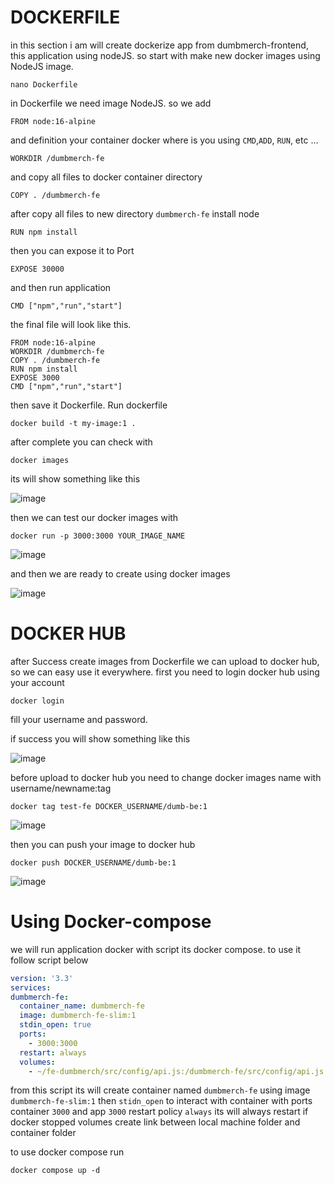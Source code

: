 # DOCKERFILE

in this section i am will create dockerize app from dumbmerch-frontend, this application using nodeJS. so start with make new docker images using NodeJS image.

```shell
nano Dockerfile
```
in Dockerfile we need image NodeJS. so we add

```shell
FROM node:16-alpine 
```
and definition your container docker where is you using `CMD`,`ADD`, `RUN`, etc ... 
```shell
WORKDIR /dumbmerch-fe
```
and copy all files to docker container directory 

```shell
COPY . /dumbmerch-fe
```
after copy all files to new directory `dumbmerch-fe` install node

```shell
RUN npm install
```
then you can expose it to Port

```shell
EXPOSE 30000
```

and then run application 

```shell
CMD ["npm","run","start"]
```

the final file will look like this.

```shell
FROM node:16-alpine
WORKDIR /dumbmerch-fe
COPY . /dumbmerch-fe
RUN npm install
EXPOSE 3000
CMD ["npm","run","start"]
```

then save it Dockerfile. Run dockerfile 

```shell
docker build -t my-image:1 .
```

after complete you can check with 

```shell
docker images
```

its will show something like this 

![image](https://user-images.githubusercontent.com/56806850/222889999-0d5b098e-a8a5-48d2-9255-04fce9d0c1ac.png)

then we can test our docker images with 

```shell
docker run -p 3000:3000 YOUR_IMAGE_NAME
```

![image](https://user-images.githubusercontent.com/56806850/222890507-063e08c2-74d6-4892-9022-4efb3d21c55b.png)

and then we are ready to create using docker images 

![image](https://user-images.githubusercontent.com/56806850/222890547-9a5e2f7c-8c9d-4c8f-b666-0d1098c2a982.png)


# DOCKER HUB

after Success create images from Dockerfile we can upload to docker hub, so we can easy use it everywhere. first you need to login docker hub using your account 


```shell
docker login
```

fill your username and password.

if success you will show something like this 

![image](https://user-images.githubusercontent.com/56806850/222891026-5c975363-cd88-48d6-a9d8-97b3f5821ba1.png)

before upload to docker hub you need to change docker images name with username/newname:tag


```shell
docker tag test-fe DOCKER_USERNAME/dumb-be:1
```

![image](https://user-images.githubusercontent.com/56806850/222891358-42ae2cea-1101-43bf-90b1-d973db339991.png)

then you can push your image to docker hub 

```shell
docker push DOCKER_USERNAME/dumb-be:1
```

![image](https://user-images.githubusercontent.com/56806850/222891809-36a28199-2182-4396-96c2-8f813459c13b.png)


# Using Docker-compose

 we will run application docker  with script its docker compose. to use it follow script below
 
 ```yaml
version: '3.3'
services:
 dumbmerch-fe:
   container_name: dumbmerch-fe
   image: dumbmerch-fe-slim:1
   stdin_open: true
   ports:
     - 3000:3000
   restart: always
   volumes:
     - ~/fe-dumbmerch/src/config/api.js:/dumbmerch-fe/src/config/api.js # create link to local file
 ```

from this script its will create 
container named `dumbmerch-fe` 
using image `dumbmerch-fe-slim:1` 
then `stidn_open` to interact with container
with ports container `3000` and app `3000`
restart policy `always` its will always restart if docker stopped
volumes create link between local machine folder and container folder

to use docker compose run 

```shell
docker compose up -d
```



